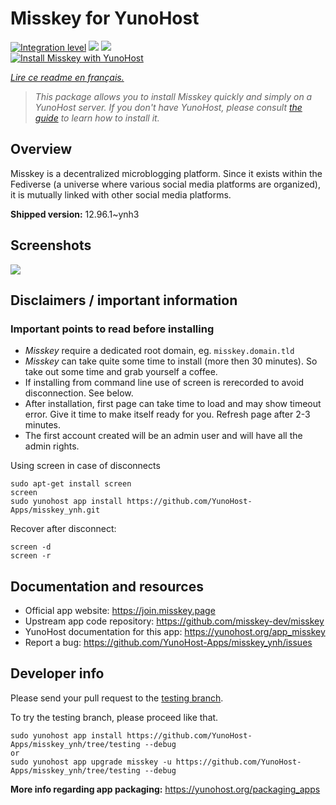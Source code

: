 <!--
N.B.: This README was automatically generated by https://github.com/YunoHost/apps/tree/master/tools/README-generator
It shall NOT be edited by hand.
-->

# Misskey for YunoHost

[![Integration level](https://dash.yunohost.org/integration/misskey.svg)](https://dash.yunohost.org/appci/app/misskey) ![](https://ci-apps.yunohost.org/ci/badges/misskey.status.svg) ![](https://ci-apps.yunohost.org/ci/badges/misskey.maintain.svg)  
[![Install Misskey with YunoHost](https://install-app.yunohost.org/install-with-yunohost.svg)](https://install-app.yunohost.org/?app=misskey)

*[Lire ce readme en français.](./README_fr.md)*

> *This package allows you to install Misskey quickly and simply on a YunoHost server.
If you don't have YunoHost, please consult [the guide](https://yunohost.org/#/install) to learn how to install it.*

## Overview

Misskey is a decentralized microblogging platform. Since it exists within the Fediverse (a universe where various social media platforms are organized), it is mutually linked with other social media platforms.


**Shipped version:** 12.96.1~ynh3



## Screenshots

![](./doc/screenshots/screenshot.jpg)

## Disclaimers / important information

### Important points to read before installing

- *Misskey* require a dedicated root domain, eg. `misskey.domain.tld`
- *Misskey* can take quite some time to install (more then 30 minutes). So take out some time and grab yourself a coffee.
- If installing from command line use of screen is rerecorded to avoid disconnection. See below.
- After installation, first page can take time to load and may show timeout error. Give it time to make itself ready for you. Refresh page after 2-3 minutes.
- The first account created will be an admin user and will have all the admin rights.

Using screen in case of disconnects

``` 
sudo apt-get install screen
screen
sudo yunohost app install https://github.com/YunoHost-Apps/misskey_ynh.git
```
Recover after disconnect:
```
screen -d
screen -r
```

## Documentation and resources

* Official app website: https://join.misskey.page
* Upstream app code repository: https://github.com/misskey-dev/misskey
* YunoHost documentation for this app: https://yunohost.org/app_misskey
* Report a bug: https://github.com/YunoHost-Apps/misskey_ynh/issues

## Developer info

Please send your pull request to the [testing branch](https://github.com/YunoHost-Apps/misskey_ynh/tree/testing).

To try the testing branch, please proceed like that.
```
sudo yunohost app install https://github.com/YunoHost-Apps/misskey_ynh/tree/testing --debug
or
sudo yunohost app upgrade misskey -u https://github.com/YunoHost-Apps/misskey_ynh/tree/testing --debug
```

**More info regarding app packaging:** https://yunohost.org/packaging_apps